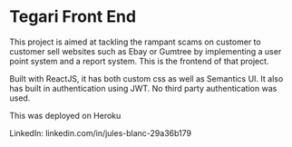 # Tegari Front End 

This project is aimed at tackling the rampant scams on customer to customer sell websites such as Ebay or Gumtree by implementing a user point system and a report system. This is the frontend of that project.

Built with ReactJS, it has both custom css as well as Semantics UI. It also has built in authentication using JWT. No third party authentication was used.

This was deployed on Heroku

LinkedIn: linkedin.com/in/jules-blanc-29a36b179
